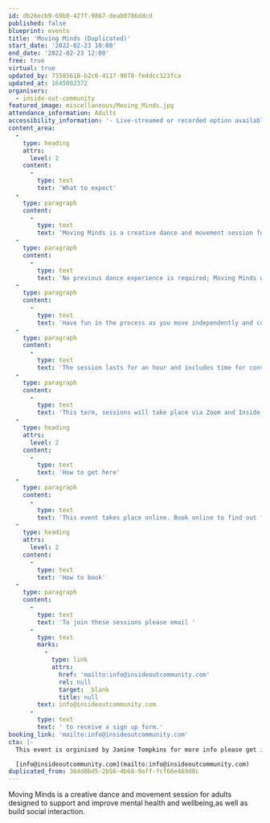 ```yaml
---
id: db26ecb9-69b0-427f-9867-deab0786ddcd
published: false
blueprint: events
title: 'Moving Minds (Duplicated)'
start_date: '2022-02-23 10:00'
end_date: '2022-02-23 12:00'
free: true
virtual: true
updated_by: 73585618-b2c6-4117-9078-fe4dcc123fca
updated_at: 1645002372
organisers:
  - inside-out-community
featured_image: miscellaneous/Moving_Minds.jpg
attendance_information: Adults
accessibility_information: '- Live-streamed or recorded option available'
content_area:
  -
    type: heading
    attrs:
      level: 2
    content:
      -
        type: text
        text: 'What to expect'
  -
    type: paragraph
    content:
      -
        type: text
        text: 'Moving Minds is a creative dance and movement session for adults designed to support and improve mental health and wellbeing, as well as build social interaction.'
  -
    type: paragraph
    content:
      -
        type: text
        text: 'No previous dance experience is required; Moving Minds welcomes anyone who feels drawn to the idea of creative dance and movement as away of supporting their wellbeing & mental health. A safe and supportive space is created, in which it feels comfortable to explore movement and express yourself with increasing creativity and freedom. '
  -
    type: paragraph
    content:
      -
        type: text
        text: 'Have fun in the process as you move independently and collaborate with others. It is a session in which everything is voluntary, so there is no pressure on anyone to ‘perform’ – the goal is to learn about the art of creative dance while developing movement skills, awareness of good alignment and safe practice, progressing at our own individual pace & physical ability. '
  -
    type: paragraph
    content:
      -
        type: text
        text: 'The session lasts for an hour and includes time for conversation at the beginning and afterwards should you wish to stay online. Dance East and Inside Out Community have worked together over the last year to develop the project, with ongoing discussion and consultation with participants.'
  -
    type: paragraph
    content:
      -
        type: text
        text: 'This term, sessions will take place via Zoom and Inside Out are able to provide support to access the app, should this be required.  Moving Minds take place every Wednesday from 26th January 2022.'
  -
    type: heading
    attrs:
      level: 2
    content:
      -
        type: text
        text: 'How to get here'
  -
    type: paragraph
    content:
      -
        type: text
        text: 'This event takes place online. Book online to find out further details of how to attend, see below for details.'
  -
    type: heading
    attrs:
      level: 2
    content:
      -
        type: text
        text: 'How to book'
  -
    type: paragraph
    content:
      -
        type: text
        text: 'To join these sessions please email '
      -
        type: text
        marks:
          -
            type: link
            attrs:
              href: 'mailto:info@insideoutcommunity.com'
              rel: null
              target: _blank
              title: null
        text: info@insideoutcommunity.com
      -
        type: text
        text: ' to receive a sign up form.'
booking_link: 'mailto:info@insideoutcommunity.com'
cta: |-
  This event is orginised by Janine Tompkins for more info please get in touch via email:

  [info@insideoutcommunity.com](mailto:info@insideoutcommunity.com)
duplicated_from: 364d8bd5-2b56-4b68-9aff-fcf66e469d8c
---
```

Moving Minds is a creative dance and movement session for adults designed to support and improve mental health and wellbeing,as well as build social interaction.